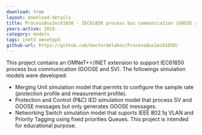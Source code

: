 ```yaml
---
download: true
layout: download-details
title: ProcessBusIec61850 - IEC61850 process bus communication (GOOSE and SV) for INET
years-active: 2015-
category: models
tags: inet3 omnetpp5
github-url: https://github.com/hectordelahoz/ProcessBusIec61850/
---
```


This project contains an OMNeT++/INET extension to support IEC61850 process bus
communication (GOOSE and SV). The followings simulation models were developed:

- Merging Unit simulation model that permits to configure the sample rate
  (protection profile and measurement profile).
- Protection and Control (P&C) IED simulation model that process SV and GOOSE
  messages but only generates GOOSE messages.
- Networking Switch simulation model that suports IEEE 802.1q VLAN and Priority
  Tagging using fixed priorities Queues. This project is intended for
  educational purpose.